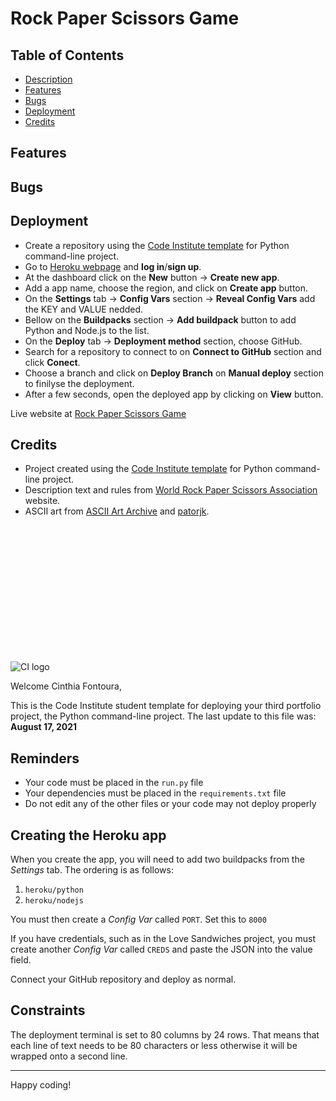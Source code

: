 # Rock Paper Scissors Game

## Table of Contents

- [Description](#rock-paper-scissors-game)
- [Features](#features)
- [Bugs](#bugs)
- [Deployment](#deployment)
- [Credits](#credits)

## Features

## Bugs

## Deployment

- Create a repository using the [Code Institute template](https://github.com/cinthiafontoura/python-essentials-template) for Python command-line project.
- Go to [Heroku webpage](https://www.heroku.com/) and **log in**/**sign up**.
- At the dashboard click on the **New** button -> **Create new app**.
- Add a app name, choose the region, and click on **Create app** button.
- On the **Settings** tab -> **Config Vars** section -> **Reveal Config Vars** add the KEY and VALUE nedded.
- Bellow on the **Buildpacks** section -> **Add buildpack** button to add Python and Node.js to the list.
- On the **Deploy** tab -> **Deployment method** section, choose GitHub.
- Search for a repository to connect to on **Connect to GitHub** section and click **Conect**.
- Choose a branch and click on **Deploy Branch** on **Manual deploy** section to finilyse the deployment.
- After a few seconds, open the deployed app by clicking on **View** button.

Live website at [Rock Paper Scissors Game](https://pp3-rock-paper-scissors.herokuapp.com/)

## Credits

- Project created using the [Code Institute template](https://github.com/cinthiafontoura/python-essentials-template) for Python command-line project.
- Description text and rules from [World Rock Paper Scissors Association](https://wrpsa.com/) website.
- ASCII art from [ASCII Art Archive](https://www.asciiart.eu) and [patorjk](https://patorjk.com/software/taag/#p=display&f=Graffiti&t=Type%20Something%20).



<br>
<br>
<br>
<br>
<br>
<br>
<br>
<br>
<br>
<br>
<br>
<br>

![CI logo](https://codeinstitute.s3.amazonaws.com/fullstack/ci_logo_small.png)

Welcome Cinthia Fontoura,

This is the Code Institute student template for deploying your third portfolio project, the Python command-line project. The last update to this file was: **August 17, 2021**

## Reminders

* Your code must be placed in the `run.py` file
* Your dependencies must be placed in the `requirements.txt` file
* Do not edit any of the other files or your code may not deploy properly

## Creating the Heroku app

When you create the app, you will need to add two buildpacks from the _Settings_ tab. The ordering is as follows:

1. `heroku/python`
2. `heroku/nodejs`

You must then create a _Config Var_ called `PORT`. Set this to `8000`

If you have credentials, such as in the Love Sandwiches project, you must create another _Config Var_ called `CREDS` and paste the JSON into the value field.

Connect your GitHub repository and deploy as normal.

## Constraints

The deployment terminal is set to 80 columns by 24 rows. That means that each line of text needs to be 80 characters or less otherwise it will be wrapped onto a second line.

-----
Happy coding!
